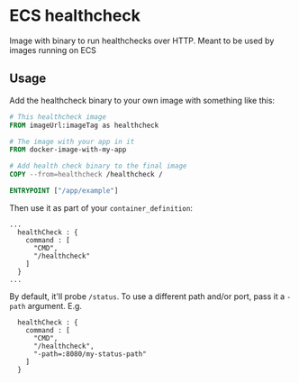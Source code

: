 # ECS healthcheck

Image with binary to run healthchecks over HTTP. Meant to be used by images running on ECS

## Usage

Add the healthcheck binary to your own image with something like this:

```dockerfile
# This healthcheck image
FROM imageUrl:imageTag as healthcheck

# The image with your app in it
FROM docker-image-with-my-app

# Add health check binary to the final image
COPY --from=healthcheck /healthcheck /

ENTRYPOINT ["/app/example"]
```

Then use it as part of your `container_definition`:

```hcl
...
  healthCheck : {
    command : [
      "CMD",
      "/healthcheck"
    ]
  }
...
```

By default, it'll probe `/status`. To use a different path and/or port, pass it a `-path` argument. E.g.

```hcl
  healthCheck : {
    command : [
      "CMD",
      "/healthcheck",
      "-path=:8080/my-status-path"
    ]
  }
```